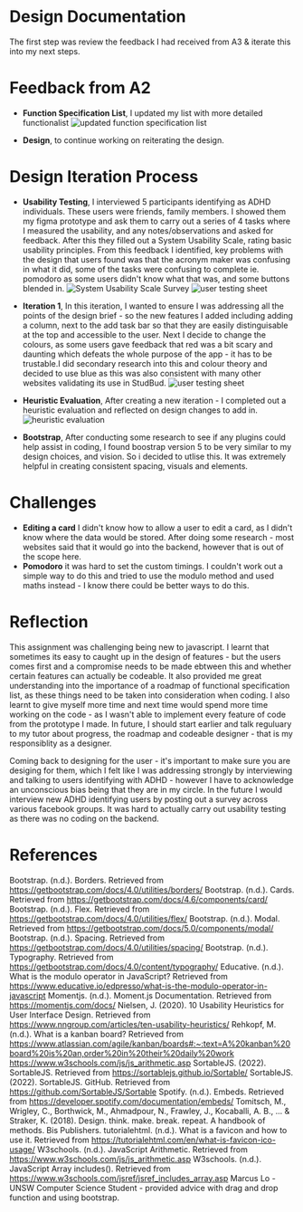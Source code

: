 # Design Documentation

The first step was review the feedback I had received from A3 & iterate this into my next steps. 

# Feedback from A2 
  * __Function Specification List__, 
  I updated my list with more detailed functionalist
  ![updated function specification list](src/Images/functionspecs.png)

  * __Design__, to continue working on reiterating the design. 

# Design Iteration Process
* __Usability Testing__, I interviewed 5 participants identifying as ADHD individuals. These users were friends, family members. I showed them my figma prototype and ask them to carry out a series of 4 tasks where I measured the usability, and any notes/observations and asked for feedback. After this they filled out a System Usability Scale, rating basic usability principles. From this feedback I identified, key problems with the design that users found was that the acronym maker was confusing in what it did, some of the tasks were confusing to complete ie. pomodoro as some users didn't know what that was, and some buttons blended in.
![System Usability Scale Survey](src/Images/usertesting3.png)
![user testing sheet](src/Images/Usertestingsheet.png)

* __Iteration 1__, In this iteration, I wanted to ensure I was addressing all the points of the design brief - so the new features I added including adding a column, next to the add task bar so that they are easily distinguisable at the top and accessible to the user. Next I decide to change the colours, as some users gave feedback that red was a bit scary and daunting which defeats the whole purpose of the app - it has to be trustable.I did secondary research into this and colour theory and decided to use blue as this was also consistent with many other websites validating its use in StudBud. 
![user testing sheet](src/Images/studbudit1-01.png)

* __Heuristic Evaluation__, After creating a new iteration - I completed out a heuristic evaluation and reflected on design changes to add in. 
![heuristic evaluation](src/Images/heuristics-03.png)


* __Bootstrap__, After conducting some research to see if any plugins could help assist in coding, I found boostrap version 5 to be very similar to my design choices, and vision. So i decided to utlise this. It was extremely helpful in creating consistent spacing, visuals and elements. 

# Challenges
* __Editing a card__ I didn't know how to allow a user to edit a card, as I didn't know where the data would be stored. After doing some research - most websites said that it would go into the backend, however that is out of the scope here. 
* __Pomodoro__ it was hard to set the custom timings. I couldn't work out a simple way to do this and tried to use the modulo method and used maths instead - I know there could be better ways to do this. 

# Reflection
This assignment was challenging being new to javascript. I learnt that sometimes its easy to caught up in the design of features - but the users comes first and a compromise needs to be made ebtween this and whether certain features can actually be codeable. It also provided me great understanding into the importance of a roadmap of functional specification list, as these things need to be taken into consideration when coding. I also learnt to give myself more time and next time would spend more time working on the code - as I wasn't able to implement every feature of code from the prototype I made. In future, I should start earlier and talk reguluary to my tutor about progress, the roadmap and codeable designer - that is my responsiblity as a designer. 

Coming back to designing for the user - it's important to make sure you are desiging for them, which I felt like I was addressing strongly by interviewing and talking to users identifying with ADHD - however I have to acknowledge an unconscious bias being that they are in my circle. In the future I would interview new ADHD identifying users by posting out a survey across various facebook groups. It was hard to actually carry out usability testing as there was no coding on the backend.


# References
Bootstrap. (n.d.). Borders. Retrieved from https://getbootstrap.com/docs/4.0/utilities/borders/
Bootstrap. (n.d.). Cards. Retrieved from https://getbootstrap.com/docs/4.6/components/card/
Bootstrap. (n.d.). Flex. Retrieved from https://getbootstrap.com/docs/4.0/utilities/flex/
Bootstrap. (n.d.). Modal. Retrieved from https://getbootstrap.com/docs/5.0/components/modal/
Bootstrap. (n.d.). Spacing. Retrieved from https://getbootstrap.com/docs/4.0/utilities/spacing/
Bootstrap. (n.d.). Typography. Retrieved from https://getbootstrap.com/docs/4.0/content/typography/
Educative. (n.d.). What is the modulo operator in JavaScript? Retrieved from https://www.educative.io/edpresso/what-is-the-modulo-operator-in-javascript
Momentjs. (n.d.). Moment.js Documentation. Retrieved from https://momentjs.com/docs/
Nielsen, J. (2020). 10 Usability Heuristics for User Interface Design. Retrieved from https://www.nngroup.com/articles/ten-usability-heuristics/
Rehkopf, M. (n.d.). What is a kanban board? Retrieved from https://www.atlassian.com/agile/kanban/boards#:~:text=A%20kanban%20board%20is%20an,order%20in%20their%20daily%20work
https://www.w3schools.com/js/js_arithmetic.asp
SortableJS. (2022). SortableJS. Retrieved from https://sortablejs.github.io/Sortable/
SortableJS. (2022). SortableJS. GitHub. Retrieved from https://github.com/SortableJS/Sortable
Spotify. (n.d.). Embeds. Retrieved from https://developer.spotify.com/documentation/embeds/
Tomitsch, M., Wrigley, C., Borthwick, M., Ahmadpour, N., Frawley, J., Kocaballi, A. B., ... & Straker, K. (2018). Design. think. make. break. repeat. A handbook of methods. Bis Publishers.
tutorialehtml. (n.d.). What is a favicon and how to use it. Retrieved from https://tutorialehtml.com/en/what-is-favicon-ico-usage/
W3schools. (n.d.). JavaScript Arithmetic. Retrieved from https://www.w3schools.com/js/js_arithmetic.asp
W3schools. (n.d.). JavaScript Array includes(). Retrieved from https://www.w3schools.com/jsref/jsref_includes_array.asp
Marcus Lo - UNSW Computer Science Student - provided advice with drag and drop function and using bootstrap.


